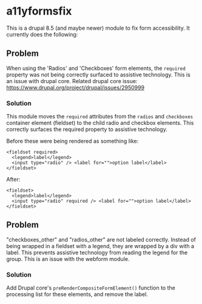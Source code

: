# a11yformsfix

This is a drupal 8.5 (and maybe newer) module to fix form accessibility. It currently does the following:

## Problem
When using the 'Radios' and 'Checkboxes' form elements, the `required` property was not being correctly surfaced to assistive technology. This is an issue with drupal core. Related drupal core issue: https://www.drupal.org/project/drupal/issues/2950999

### Solution

This module moves the `required` attributes from the `radios` and `checkboxes` container element (fieldset) to the child radio and checkbox elements. This correctly surfaces the required property to assistive technology.

Before these were being rendered as something like:

```
<fieldset required>
  <legend>label</legend>
  <input type="radio" /> <label for="">option label</label>
</fieldset>
```

After:

```
<fieldset>
  <legend>label</legend>
  <input type="radio" required /> <label for="">option label</label>
</fieldset>
```

## Problem
"checkboxes_other" and "radios_other" are not labeled correctly. Instead of being wrapped in a fieldset with a legend, they are wrapped by a div with a label. This prevents assistive technology from reading the legend for the group. This is an issue with the webform module.

### Solution

Add Drupal core's `preRenderCompositeFormElement()` function to the processing list for these elements, and remove the label.
